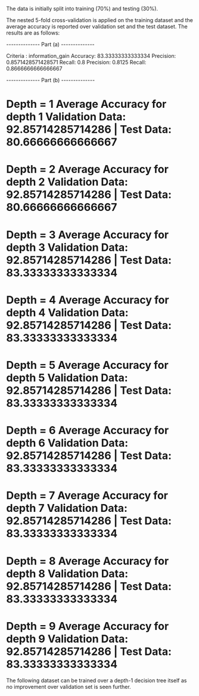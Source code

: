 The data is initially split into training (70%) and testing (30%).

The nested 5-fold cross-validation is applied on the training dataset and the average accuracy is reported over validation set and the test dataset. 
The results are as follows:

-------------- Part (a) --------------

Criteria : information_gain
Accuracy:  83.33333333333334
Precision:  0.8571428571428571
Recall:  0.8
Precision:  0.8125
Recall:  0.8666666666666667


-------------- Part (b) --------------

Depth =  1
Average Accuracy for depth  1 Validation Data:  92.85714285714286  | Test Data:  80.66666666666667
===========================================
Depth =  2
Average Accuracy for depth  2 Validation Data:  92.85714285714286  | Test Data:  80.66666666666667
===========================================
Depth =  3
Average Accuracy for depth  3 Validation Data:  92.85714285714286  | Test Data:  83.33333333333334
===========================================
Depth =  4
Average Accuracy for depth  4 Validation Data:  92.85714285714286  | Test Data:  83.33333333333334
===========================================
Depth =  5
Average Accuracy for depth  5 Validation Data:  92.85714285714286  | Test Data:  83.33333333333334
===========================================
Depth =  6
Average Accuracy for depth  6 Validation Data:  92.85714285714286  | Test Data:  83.33333333333334
===========================================
Depth =  7
Average Accuracy for depth  7 Validation Data:  92.85714285714286  | Test Data:  83.33333333333334
===========================================
Depth =  8
Average Accuracy for depth  8 Validation Data:  92.85714285714286  | Test Data:  83.33333333333334
===========================================
Depth =  9
Average Accuracy for depth  9 Validation Data:  92.85714285714286  | Test Data:  83.33333333333334
===========================================

The following dataset can be trained over a depth-1 decision tree itself as no improvement over validation set is seen further.